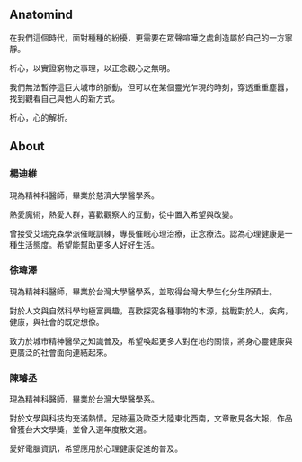 ## Anatomind

在我們這個時代，面對種種的紛擾，更需要在眾聲喧嘩之處創造屬於自己的一方寧靜。

析心，以實證窮物之事理，以正念觀心之無明。

我們無法暫停這巨大城市的脈動，但可以在某個靈光乍現的時刻，穿透重重塵囂，找到觀看自己與他人的新方式。

析心，心的解析。

## About
### 楊迪維

現為精神科醫師，畢業於慈濟大學醫學系。

熱愛魔術，熱愛人群，喜歡觀察人的互動，從中置入希望與改變。

曾接受艾瑞克森學派催眠訓練，專長催眠心理治療，正念療法。認為心理健康是一種生活態度。希望能幫助更多人好好生活。

### 徐瑋澤

現為精神科醫師，畢業於台灣大學醫學系，並取得台灣大學生化分生所碩士。

對於人文與自然科學均極富興趣，喜歡探究各種事物的本源，挑戰對於人，疾病，健康，與社會的既定想像。

致力於城市精神醫學之知識普及，希望喚起更多人對在地的關懷，將身心靈健康與更廣泛的社會面向連結起來。

### 陳璿丞

現為精神科醫師，畢業於台灣大學醫學系。

對於文學與科技均充滿熱情。足跡遍及歐亞大陸東北西南，文章散見各大報，作品曾獲台大文學獎，並曾入選年度散文選。

愛好電腦資訊，希望應用於心理健康促進的普及。




